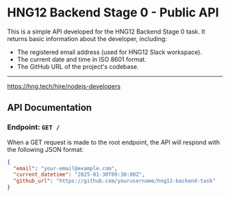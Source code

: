 # HNG12 Backend Stage 0 - Public API

This is a simple API developed for the HNG12 Backend Stage 0 task. It returns basic information about the developer, including:

- The registered email address (used for HNG12 Slack workspace).
- The current date and time in ISO 8601 format.
- The GitHub URL of the project's codebase.

---
https://hng.tech/hire/nodejs-developers
## API Documentation

### Endpoint: `GET /`

When a GET request is made to the root endpoint, the API will respond with the following JSON format:

```json
{
  "email": "your-email@example.com",
  "current_datetime": "2025-01-30T09:30:00Z",
  "github_url": "https://github.com/yourusername/hng12-backend-task"
}

